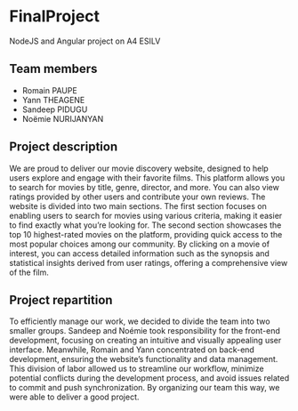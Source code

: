 # FinalProject
NodeJS and Angular project on A4 ESILV

## Team members
- Romain PAUPE
- Yann THEAGENE
- Sandeep PIDUGU
- Noëmie NURIJANYAN

## Project description
We are proud to deliver our movie discovery website, designed to help users explore and engage with their favorite films. This platform allows you to search for movies by title, genre, director, and more. You can also view ratings provided by other users and contribute your own reviews. The website is divided into two main sections. The first section focuses on enabling users to search for movies using various criteria, making it easier to find exactly what you’re looking for. The second section showcases the top 10 highest-rated movies on the platform, providing quick access to the most popular choices among our community. By clicking on a movie of interest, you can access detailed information such as the synopsis and statistical insights derived from user ratings, offering a comprehensive view of the film.

## Project repartition
To efficiently manage our work, we decided to divide the team into two smaller groups. Sandeep and Noémie took responsibility for the front-end development, focusing on creating an intuitive and visually appealing user interface. Meanwhile, Romain and Yann concentrated on back-end development, ensuring the website’s functionality and data management. This division of labor allowed us to streamline our workflow, minimize potential conflicts during the development process, and avoid issues related to commit and push synchronization. By organizing our team this way, we were able to deliver a good project.
